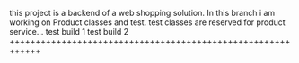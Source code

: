 this project is a backend of a web shopping solution.
In this branch i am working on Product classes and test.
test classes are reserved for product service...
test build 1
test build 2
++++++++++++++++++++++++++++++++++++++++++++++++++++++++++++
